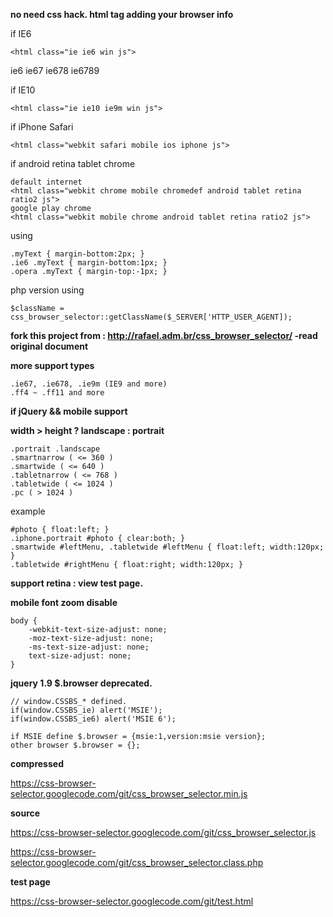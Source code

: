 **no need css hack. html tag adding your browser info**

if IE6

```
<html class="ie ie6 win js">
```

ie6 ie67 ie678 ie6789

if IE10

```
<html class="ie ie10 ie9m win js">
```


if iPhone Safari

```
<html class="webkit safari mobile ios iphone js">
```

if android retina tablet chrome

```
default internet
<html class="webkit chrome mobile chromedef android tablet retina ratio2 js">
google play chrome
<html class="webkit mobile chrome android tablet retina ratio2 js">
```

using

```
.myText { margin-bottom:2px; } 
.ie6 .myText { margin-bottom:1px; }
.opera .myText { margin-top:-1px; }
```

php version using
```
$className = css_browser_selector::getClassName($_SERVER['HTTP_USER_AGENT]);
```

**fork this project from : http://rafael.adm.br/css_browser_selector/ -read original document**

**more support types**

```
.ie67, .ie678, .ie9m (IE9 and more)
.ff4 ~ .ff11 and more
```

**if jQuery && mobile support**

**width > height ? landscape : portrait**

```
.portrait .landscape
.smartnarrow ( <= 360 )
.smartwide ( <= 640 )
.tabletnarrow ( <= 768 )
.tabletwide ( <= 1024 )
.pc ( > 1024 )
```

example

```
#photo { float:left; }
.iphone.portrait #photo { clear:both; }
.smartwide #leftMenu, .tabletwide #leftMenu { float:left; width:120px; }
.tabletwide #rightMenu { float:right; width:120px; }
```

**support retina : view test page.**

**mobile font zoom disable**

```
body {
	-webkit-text-size-adjust: none;
	-moz-text-size-adjust: none;
	-ms-text-size-adjust: none;
	text-size-adjust: none;
}
```

**jquery 1.9 $.browser deprecated.**

```
// window.CSSBS_* defined.
if(window.CSSBS_ie) alert('MSIE');
if(window.CSSBS_ie6) alert('MSIE 6');

if MSIE define $.browser = {msie:1,version:msie version};
other browser $.browser = {};
```

**compressed**

https://css-browser-selector.googlecode.com/git/css_browser_selector.min.js

**source**

https://css-browser-selector.googlecode.com/git/css_browser_selector.js

https://css-browser-selector.googlecode.com/git/css_browser_selector.class.php

**test page**

https://css-browser-selector.googlecode.com/git/test.html

